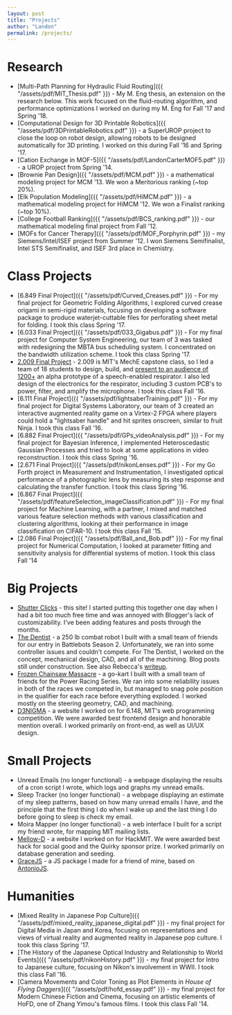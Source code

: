 ```yaml
---
layout: post
title: "Projects"
author: "Landon"
permalink: /projects/
---
```


# Research

- [Multi-Path Planning for Hydraulic Fluid Routing]({{ "/assets/pdf/MIT_Thesis.pdf" }}) - My M. Eng thesis, an extension on the research below. This work focused on the fluid-routing algorithm, and performance optimizations I worked on during my M. Eng for Fall '17 and Spring '18.
- [Computational Design for 3D Printable Robotics]({{ "/assets/pdf/3DPrintableRobotics.pdf" }}) - a SuperUROP project to close the loop on robot design, allowing robots to be designed automatically for 3D printing. I worked on this during Fall '16 and Spring '17.
- [Cation Exchange in MOF-5]({{ "/assets/pdf/LandonCarterMOF5.pdf" }}) - a UROP project from Spring '14.
- [Brownie Pan Design]({{ "/assets/pdf/MCM.pdf" }}) - a mathematical modeling project for MCM '13. We won a Meritorious ranking (~top 20%).
- [Elk Population Modeling]({{ "/assets/pdf/HiMCM.pdf" }}) - a mathematical modeling project for HiMCM '12. We won a Finalist ranking (~top 10%).
- [College Football Ranking]({{ "/assets/pdf/BCS_ranking.pdf" }}) - our mathematical modeling final project from Fall '12.
- [MOFs for Cancer Therapy]({{ "/assets/pdf/MOF_Porphyrin.pdf" }}) - my Siemens/Intel/ISEF project from Summer '12. I won Siemens Semifinalist, Intel STS Semifinalist, and ISEF 3rd place in Chemistry.

# Class Projects
- [6.849 Final Project]({{ "/assets/pdf/Curved_Creases.pdf" }}) - For my final project for Geometric Folding Algorithms, I explored curved crease origami in semi-rigid materials, focusing on developing a software package to produce waterjet-cuttable files for perforating sheet metal for folding. I took this class Spring '17.
- [6.033 Final Project]({{ "/assets/pdf/033_Gigabus.pdf" }}) - For my final project for Computer System Engineering, our team of 3 was tasked with redesigning the MBTA bus scheduling system. I concentrated on the bandwidth utilization scheme. I took this class Spring '17.
- [2.009 Final Project](http://web.mit.edu/2.009/2016/orange.pdf) - 2.009 is MIT's MechE capstone class, so I led a team of 18 students to design, build, and [present to an audience of 1200+](http://web.mit.edu/2.009/www/interestMedia/final/final2016/orange.html) an alpha prototype of a speech-enabled respirator. I also led design of the electronics for the respirator, including 3 custom PCB's to power, filter, and amplify the microphone. I took this class Fall '16.
- [6.111 Final Project]({{ "/assets/pdf/lightsaberTraining.pdf" }}) - For my final project for Digital Systems Laboratory, our team of 3 created an interactive augmented reality game on a Virtex-2 FPGA where players could hold a "lightsaber handle" and hit sprites onscreen, similar to fruit Ninja. I took this class Fall '16.
- [6.882 Final Project]({{ "/assets/pdf/GPs_videoAnalysis.pdf" }}) - For my final project for Bayesian Inference, I implemented Heteroscedastic Gaussian Processes and tried to look at some applications in video reconstruction. I took this class Spring '16.
- [2.671 Final Project]({{ "/assets/pdf/nikonLenses.pdf" }}) - For my Go Forth project in Measurement and Instrumentation, I investigated optical performance of a photographic lens by measuring its step response and calculating the transfer function. I took this class Spring '16.
- [6.867 Final Project]({{ "/assets/pdf/featureSelection_imageClassification.pdf" }}) - For my final project for Machine Learning, with a partner, I mixed and matched various feature selection methods with various classification and clustering algorithms, looking at their performance in image classification on CIFAR-10. I took this class Fall '15.
- [2.086 Final Project]({{ "/assets/pdf/Ball_and_Bob.pdf" }}) - For my final project for Numerical Computation, I looked at parameter fitting and sensitivity analysis for differential systems of motion. I took this class Fall '14


# Big Projects
- [Shutter Clicks](/about) - this site! I started putting this together one day when I had a bit too much free time and was annoyed with Blogger's lack of customizability. I've been adding features and posts through the months.
- [The Dentist](http://combat-robotics.mit.edu/buildlog/) - a 250 lb combat robot I built with a small team of friends for our entry in Battlebots Season 2. Unfortunately, we ran into some controller issues and couldn't compete. For The Dentist, I worked on the concept, mechanical design, CAD, and all of the machining. Blog posts still under construction. See also Rebecca's [writeup](http://rebecca.li/2016-9-20-the-dentist/).
- [Frozen Chainsaw Massacre](http://rebecca.li/frozen-chainsaw-massacre/) - a go-kart I built with a small team of friends for the Power Racing Series. We ran into some reliability issues in both of the races we competed in, but managed to snag pole position in the qualifier for each race before everything exploded. I worked mostly on the steering geometry, CAD, and machining.
- [D3NIGMA](http://d3nigma.herokuapp.com) - a website I worked on for 6.148, MIT's web programming competition. We were awarded best frontend design and honorable mention overall. I worked primarily on front-end, as well as UI/UX design.

# Small Projects
- Unread Emails (no longer functional) - a webpage displaying the results of a cron script I wrote, which logs and graphs my unread emails.
- Sleep Tracker (no longer functional) - a webpage displaying an estimate of my sleep patterns, based on how many unread emails I have, and the principle that the first thing I do when I wake up and the last thing I do before going to sleep is check my email.
- Moira Mapper (no longer functional) - a web interface I built for a script my friend wrote, for mapping MIT mailing lists.
- [Mellow-D](https://hackmit2014.devpost.com/submissions/27785-mellow-d) - a website I worked on for HackMIT. We were awarded best hack for social good and the Quirky sponsor prize. I worked primarily on database generation and seeding.
- [GraceJS](https://github.com/lycarter/gracejs) - a JS package I made for a friend of mine, based on [AntonioJS](http://victorhh.com/antoniojs).

# Humanities
- [Mixed Reality in Japanese Pop Culture]({{ "/assets/pdf/mixed_reality_japanese_digital.pdf" }}) - my final project for Digital Media in Japan and Korea, focusing on representations and views of virtual reality and augmented reality in Japanese pop culture. I took this class Spring '17.
- [The History of the Japanese Optical Industry and Relationship to World Events]({{ "/assets/pdf/nikonHistory.pdf" }}) - my final project for Intro to Japanese culture, focusing on Nikon's involvement in WWII. I took this class Fall '16.
- [Camera Movements and Color Toning as Plot Elements in _House of Flying Daggers_]({{ "/assets/pdf/hofd_essay.pdf" }}) - my final project for Modern Chinese Fiction and Cinema, focusing on artistic elements of HoFD, one of Zhang Yimou's famous films. I took this class Fall '14.

